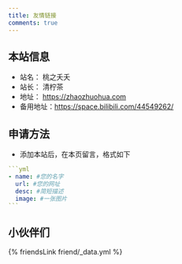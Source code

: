 ```yaml
---
title: 友情链接
comments: true
---
```


## 本站信息
- 站名： 桃之夭夭
- 站长： 清柠茶
- 地址： https://zhaozhuohua.com
- 备用地址：https://space.bilibili.com/44549262/

## 申请方法
- 添加本站后，在本页留言，格式如下

~~~yml
```yml
- name: #您的名字
  url: #您的网址
  desc: #简短描述
  image: #一张图片
```
~~~

## 小伙伴们
{% friendsLink friend/_data.yml %}
